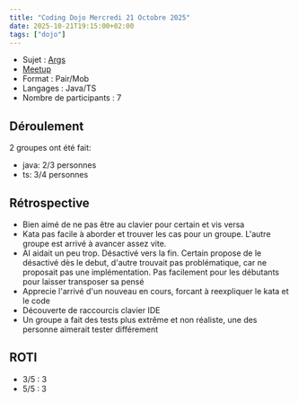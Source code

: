 ```yaml
---
title: "Coding Dojo Mercredi 21 Octobre 2025"
date: 2025-10-21T19:15:00+02:00
tags: ["dojo"]
---
```


- Sujet : [Args](https://codingdojo.org/kata/Args/)
- [Meetup](https://www.meetup.com/fr-FR/software-craftsmanship-lyon/events/311197534/)
- Format : Pair/Mob
- Langages : Java/TS
- Nombre de participants : 7

## Déroulement

2 groupes ont été fait:
- java: 2/3 personnes
- ts: 3/4 personnes

## Rétrospective

- Bien aimé de ne pas être au clavier pour certain et vis versa
- Kata pas facile à aborder et trouver les cas pour un groupe. L'autre groupe est arrivé à avancer assez vite.
- AI aidait un peu trop. Désactivé vers la fin. Certain propose de le désactivé dès le debut, d'autre trouvait pas problématique, car ne proposait pas une implémentation. Pas facilement pour les débutants pour laisser transposer sa pensé
- Apprecie l'arrivé d'un nouveau en cours, forcant à reexpliquer le kata et le code
- Découverte de raccourcis clavier IDE
- Un groupe a fait des tests plus extrême et non réaliste, une des personne aimerait tester différement

## ROTI
 
- 3/5 : 3
- 5/5 : 3
